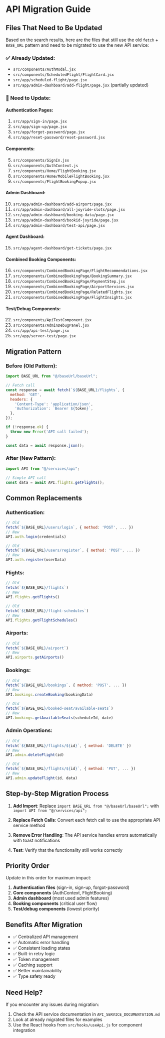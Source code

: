 # API Migration Guide

## Files That Need to Be Updated

Based on the search results, here are the files that still use the old `fetch` + `BASE_URL` pattern and need to be migrated to use the new API service:

### ✅ Already Updated:
- `src/components/AuthModal.jsx`
- `src/components/ScheduledFlight/FlightCard.jsx`
- `src/app/scheduled-flight/page.jsx`
- `src/app/admin-dashboard/add-flight/page.jsx` (partially updated)

### 🔄 Need to Update:

#### Authentication Pages:
1. `src/app/sign-in/page.jsx`
2. `src/app/sign-up/page.jsx`
3. `src/app/forgot-password/page.jsx`
4. `src/app/reset-password/reset-password.jsx`

#### Components:
5. `src/components/SignIn.jsx`
6. `src/components/AuthContext.js`
7. `src/components/Home/FlightBooking.jsx`
8. `src/components/Home/MobileFlightBooking.jsx`
9. `src/components/FlightBookingPopup.jsx`

#### Admin Dashboard:
10. `src/app/admin-dashboard/add-airport/page.jsx`
11. `src/app/admin-dashboard/all-joyride-slots/page.jsx`
12. `src/app/admin-dashboard/booking-data/page.jsx`
13. `src/app/admin-dashboard/bookid-joyride/page.jsx`
14. `src/app/admin-dashboard/test-api/page.jsx`

#### Agent Dashboard:
15. `src/app/agent-dashboard/get-tickets/page.jsx`

#### Combined Booking Components:
16. `src/components/CombinedBookingPage/FlightRecommendations.jsx`
17. `src/components/CombinedBookingPage/BookingSummary.jsx`
18. `src/components/CombinedBookingPage/PaymentStep.jsx`
19. `src/components/CombinedBookingPage/AirportServices.jsx`
20. `src/components/CombinedBookingPage/RelatedFlights.jsx`
21. `src/components/CombinedBookingPage/FlightInsights.jsx`

#### Test/Debug Components:
22. `src/components/ApiTestComponent.jsx`
23. `src/components/AdminDebugPanel.jsx`
24. `src/app/api-test/page.jsx`
25. `src/app/server-test/page.jsx`

## Migration Pattern

### Before (Old Pattern):
```javascript
import BASE_URL from "@/baseUrl/baseUrl";

// Fetch call
const response = await fetch(`${BASE_URL}/flights`, {
  method: 'GET',
  headers: {
    'Content-Type': 'application/json',
    'Authorization': `Bearer ${token}`,
  },
});

if (!response.ok) {
  throw new Error('API call failed');
}

const data = await response.json();
```

### After (New Pattern):
```javascript
import API from "@/services/api";

// Simple API call
const data = await API.flights.getFlights();
```

## Common Replacements

### Authentication:
```javascript
// Old
fetch(`${BASE_URL}/users/login`, { method: 'POST', ... })
// New
API.auth.login(credentials)

// Old
fetch(`${BASE_URL}/users/register`, { method: 'POST', ... })
// New
API.auth.register(userData)
```

### Flights:
```javascript
// Old
fetch(`${BASE_URL}/flights`)
// New
API.flights.getFlights()

// Old
fetch(`${BASE_URL}/flight-schedules`)
// New
API.flights.getFlightSchedules()
```

### Airports:
```javascript
// Old
fetch(`${BASE_URL}/airport`)
// New
API.airports.getAirports()
```

### Bookings:
```javascript
// Old
fetch(`${BASE_URL}/bookings`, { method: 'POST', ... })
// New
API.bookings.createBooking(bookingData)

// Old
fetch(`${BASE_URL}/booked-seat/available-seats`)
// New
API.bookings.getAvailableSeats(scheduleId, date)
```

### Admin Operations:
```javascript
// Old
fetch(`${BASE_URL}/flights/${id}`, { method: 'DELETE' })
// New
API.admin.deleteFlight(id)

// Old
fetch(`${BASE_URL}/flights/${id}`, { method: 'PUT', ... })
// New
API.admin.updateFlight(id, data)
```

## Step-by-Step Migration Process

1. **Add Import**: Replace `import BASE_URL from "@/baseUrl/baseUrl";` with `import API from "@/services/api";`

2. **Replace Fetch Calls**: Convert each fetch call to use the appropriate API service method

3. **Remove Error Handling**: The API service handles errors automatically with toast notifications

4. **Test**: Verify that the functionality still works correctly

## Priority Order

Update in this order for maximum impact:

1. **Authentication files** (sign-in, sign-up, forgot-password)
2. **Core components** (AuthContext, FlightBooking)
3. **Admin dashboard** (most used admin features)
4. **Booking components** (critical user flow)
5. **Test/debug components** (lowest priority)

## Benefits After Migration

- ✅ Centralized API management
- ✅ Automatic error handling
- ✅ Consistent loading states
- ✅ Built-in retry logic
- ✅ Token management
- ✅ Caching support
- ✅ Better maintainability
- ✅ Type safety ready

## Need Help?

If you encounter any issues during migration:

1. Check the API service documentation in `API_SERVICE_DOCUMENTATION.md`
2. Look at already migrated files for examples
3. Use the React hooks from `src/hooks/useApi.js` for component integration